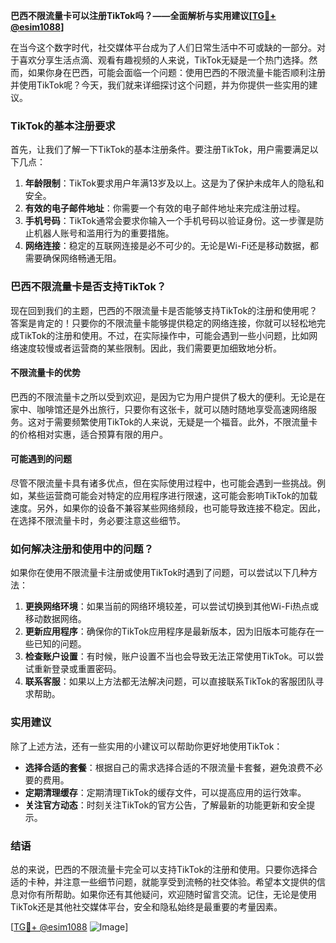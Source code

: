 **巴西不限流量卡可以注册TikTok吗？——全面解析与实用建议[[TG💪+ @esim1088](https://t.me/s/esim1088)]**

在当今这个数字时代，社交媒体平台成为了人们日常生活中不可或缺的一部分。对于喜欢分享生活点滴、观看有趣视频的人来说，TikTok无疑是一个热门选择。然而，如果你身在巴西，可能会面临一个问题：使用巴西的不限流量卡能否顺利注册并使用TikTok呢？今天，我们就来详细探讨这个问题，并为你提供一些实用的建议。

### TikTok的基本注册要求

首先，让我们了解一下TikTok的基本注册条件。要注册TikTok，用户需要满足以下几点：

1. **年龄限制**：TikTok要求用户年满13岁及以上。这是为了保护未成年人的隐私和安全。
2. **有效的电子邮件地址**：你需要一个有效的电子邮件地址来完成注册过程。
3. **手机号码**：TikTok通常会要求你输入一个手机号码以验证身份。这一步骤是防止机器人账号和滥用行为的重要措施。
4. **网络连接**：稳定的互联网连接是必不可少的。无论是Wi-Fi还是移动数据，都需要确保网络畅通无阻。

### 巴西不限流量卡是否支持TikTok？

现在回到我们的主题，巴西的不限流量卡是否能够支持TikTok的注册和使用呢？答案是肯定的！只要你的不限流量卡能够提供稳定的网络连接，你就可以轻松地完成TikTok的注册和使用。不过，在实际操作中，可能会遇到一些小问题，比如网络速度较慢或者运营商的某些限制。因此，我们需要更加细致地分析。

#### 不限流量卡的优势

巴西的不限流量卡之所以受到欢迎，是因为它为用户提供了极大的便利。无论是在家中、咖啡馆还是外出旅行，只要你有这张卡，就可以随时随地享受高速网络服务。这对于需要频繁使用TikTok的人来说，无疑是一个福音。此外，不限流量卡的价格相对实惠，适合预算有限的用户。

#### 可能遇到的问题

尽管不限流量卡具有诸多优点，但在实际使用过程中，也可能会遇到一些挑战。例如，某些运营商可能会对特定的应用程序进行限速，这可能会影响TikTok的加载速度。另外，如果你的设备不兼容某些网络频段，也可能导致连接不稳定。因此，在选择不限流量卡时，务必要注意这些细节。

### 如何解决注册和使用中的问题？

如果你在使用不限流量卡注册或使用TikTok时遇到了问题，可以尝试以下几种方法：

1. **更换网络环境**：如果当前的网络环境较差，可以尝试切换到其他Wi-Fi热点或移动数据网络。
2. **更新应用程序**：确保你的TikTok应用程序是最新版本，因为旧版本可能存在一些已知的问题。
3. **检查账户设置**：有时候，账户设置不当也会导致无法正常使用TikTok。可以尝试重新登录或重置密码。
4. **联系客服**：如果以上方法都无法解决问题，可以直接联系TikTok的客服团队寻求帮助。

### 实用建议

除了上述方法，还有一些实用的小建议可以帮助你更好地使用TikTok：

- **选择合适的套餐**：根据自己的需求选择合适的不限流量卡套餐，避免浪费不必要的费用。
- **定期清理缓存**：定期清理TikTok的缓存文件，可以提高应用的运行效率。
- **关注官方动态**：时刻关注TikTok的官方公告，了解最新的功能更新和安全提示。

### 结语

总的来说，巴西的不限流量卡完全可以支持TikTok的注册和使用。只要你选择合适的卡种，并注意一些细节问题，就能享受到流畅的社交体验。希望本文提供的信息对你有所帮助。如果你还有其他疑问，欢迎随时留言交流。记住，无论是使用TikTok还是其他社交媒体平台，安全和隐私始终是最重要的考量因素。

[[TG💪+ @esim1088](https://t.me/s/esim1088) ![Image](https://i.postimg.cc/4NQfJmqS/Snipaste-2025-05-13-00-14-12.png)]